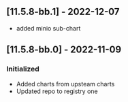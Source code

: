 ## [11.5.8-bb.1] - 2022-12-07
- added minio sub-chart

## [11.5.8-bb.0] - 2022-11-09
### Initialized
- Added charts from upsteam charts
- Updated repo to registry one
